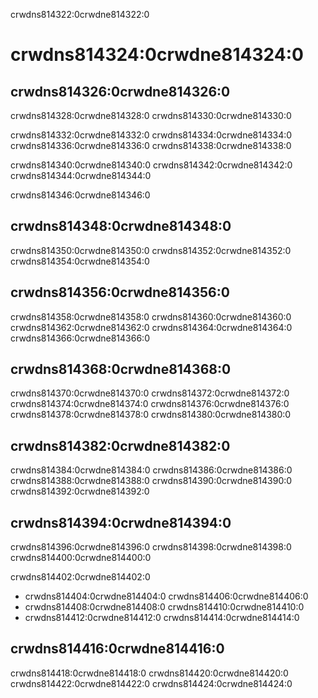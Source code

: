 crwdns814322:0crwdne814322:0
# crwdns814324:0crwdne814324:0

## crwdns814326:0crwdne814326:0

crwdns814328:0crwdne814328:0 crwdns814330:0crwdne814330:0

crwdns814332:0crwdne814332:0 crwdns814334:0crwdne814334:0 crwdns814336:0crwdne814336:0 crwdns814338:0crwdne814338:0

crwdns814340:0crwdne814340:0 crwdns814342:0crwdne814342:0 crwdns814344:0crwdne814344:0

crwdns814346:0crwdne814346:0
## crwdns814348:0crwdne814348:0

crwdns814350:0crwdne814350:0 crwdns814352:0crwdne814352:0 crwdns814354:0crwdne814354:0

## crwdns814356:0crwdne814356:0

crwdns814358:0crwdne814358:0 crwdns814360:0crwdne814360:0 crwdns814362:0crwdne814362:0 crwdns814364:0crwdne814364:0 crwdns814366:0crwdne814366:0

## crwdns814368:0crwdne814368:0

crwdns814370:0crwdne814370:0 crwdns814372:0crwdne814372:0 crwdns814374:0crwdne814374:0 crwdns814376:0crwdne814376:0 crwdns814378:0crwdne814378:0 crwdns814380:0crwdne814380:0

## crwdns814382:0crwdne814382:0

crwdns814384:0crwdne814384:0 crwdns814386:0crwdne814386:0 crwdns814388:0crwdne814388:0 crwdns814390:0crwdne814390:0 crwdns814392:0crwdne814392:0

## crwdns814394:0crwdne814394:0

crwdns814396:0crwdne814396:0 crwdns814398:0crwdne814398:0 crwdns814400:0crwdne814400:0

crwdns814402:0crwdne814402:0

- crwdns814404:0crwdne814404:0 crwdns814406:0crwdne814406:0
- crwdns814408:0crwdne814408:0 crwdns814410:0crwdne814410:0
- crwdns814412:0crwdne814412:0 crwdns814414:0crwdne814414:0

## crwdns814416:0crwdne814416:0

crwdns814418:0crwdne814418:0 crwdns814420:0crwdne814420:0 crwdns814422:0crwdne814422:0 crwdns814424:0crwdne814424:0
